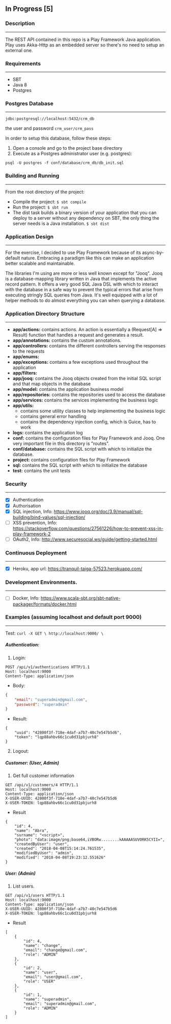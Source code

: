 In Progress [5]
---------------

### Description
---------------
The REST API contained in this repo is a Play Framework Java application.
Play uses Akka-Http as an embedded server so there's no need to setup an external one.

### Requirements
---------------

- SBT
- Java 8
- Postgres

### Postgres Database
---------------

```jdbc:postgresql://localhost:5432/crm_db```

the user and password ```crm_user/crm_pass```

In order to setup this database, follow these steps:

1. Open a console and go to the project base directory
2. Execute as a Postgres administrator user (e.g. postgres):

```psql -U postgres -f conf/database/crm_db/db_init.sql```

### Building and Running
---------------------------------

From the root directory of the project: 

- Compile the project: ```$ sbt compile```
- Run the project: ```$ sbt run```
- The dist task builds a binary version of your application that you can deploy to a server without any dependency on SBT, 
the only thing the server needs is a Java installation. ```$ sbt dist```

### Application Design
---------------------

For the exercise, I decided to use Play Framework because of its async-by-default nature. Embracing a paradigm like this can make an application better scalable and maintainable.

The libraries I'm using are more or less well known except for "Jooq". Jooq is a database-mapping library written in Java that implements the active record pattern. It offers a very good SQL Java DSL with which to interact with the database in a safe way to prevent the typical errors that arise from executing stringly SQL queries from Java. It's well equipped with a lot of helper methods to do almost everything you can when querying a database.

### Application Directory Structure
----------------------------------

- **app/actions:** contains actions. An action is essentially a (Request[A] => Result) function that handles a request and generates a result.
- **app/annotations:** contains the custom annotations.
- **app/controllers:** contains the different controllers serving the responses to the requests
- **app/enums:**
- **app/exceptions:** contains a few exceptions used throughout the application
- **app/filters:** 
- **app/jooq:** contains the Jooq objects created from the initial SQL script and that map objects in the database
- **app/model:** contains the application business model
- **app/repositories:** contains the repositories used to access the database
- **app/services:** contains the services implementing the business logic
- **app/utils:**
  - contains some utility classes to help implementing the business logic
  - contains general error handling
  - contains the dependency injection config, which is Guice, has to work
- **logs:** contains the application log
- **conf:** contains the configuration files for Play Framework and Jooq. One very important file in this directory is "routes".
- **conf/database:** contains the SQL script with which to initialize the database.
- **project:** contains configuration files for Play Framework
- **sql:** contains the SQL script with which to initialize the database
- **test:** contains the unit tests

### Security
---------------

- [x] Authentication  
- [x] Authorisation 
- [x] SQL injection, Info: https://www.jooq.org/doc/3.9/manual/sql-building/bind-values/sql-injection/
- [ ] XSS prevention, Info: https://stackoverflow.com/questions/27561226/how-to-prevent-xss-in-play-framework-2
- [ ] OAuth2, Info: http://www.securesocial.ws/guide/getting-started.html 

### Continuous Deployment 
---------------

- [x] Heroku, app url: https://tranquil-taiga-57523.herokuapp.com/

### Development Environments.
---------------

- [ ] Docker, Info: https://www.scala-sbt.org/sbt-native-packager/formats/docker.html

### Examples (assuming localhost and default port 9000)
---------------

Test: ```curl -X GET \ http://localhost:9000/ \ ```

##### Authentication:

1. Login:

```
POST /api/v1/authentications HTTP/1.1
Host: localhost:9000
Content-Type: application/json
```
- Body:

```json
{
    "email": "superadmin@gmail.com",
    "password": "superadmin"
}
```
- Result:

```
{
    "uuid": "42800f3f-718e-4daf-a7b7-40c7e547b5d6",
    "token": "lqp88ahbv66c1cu0d31pbjurh8"
}
```
2. Logout:



##### Customer: (User, Admin)

1. Get full customer information

```
GET /api/v1/customers/4 HTTP/1.1
Host: localhost:9000
Content-Type: application/json
X-USER-UUID: 42800f3f-718e-4daf-a7b7-40c7e547b5d6
X-USER-TOKEN: lqp88ahbv66c1cu0d31pbjurh8

```

- Result

```
{
    "id": 4,
    "name": "Abra",
    "surname": "<script>",
    "photo": "data:image/png;base64,iVBORw........kAAAAASUVORK5CYII=",
    "createdByUser": "user",
    "created": "2018-04-08T15:14:24.761535",
    "modifiedByUser": "admin",
    "modified": "2018-04-08T19:23:12.551626"
}
```


##### User: (Admin)

1. List users.

```
GET /api/v1/users HTTP/1.1
Host: localhost:9000
Content-Type: application/json
X-USER-UUID: 42800f3f-718e-4daf-a7b7-40c7e547b5d6
X-USER-TOKEN: lqp88ahbv66c1cu0d31pbjurh8
```

- Result

```
[
    {
        "id": 4,
        "name": "change",
        "email": "change@gmail.com",
        "role": "ADMIN"
    },
    {
        "id": 2,
        "name": "user",
        "email": "user@gmail.com",
        "role": "USER"
    },
    {
        "id": 1,
        "name": "superadmin",
        "email": "superadmin@gmail.com",
        "role": "ADMIN"
    }
]
```
